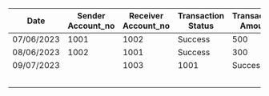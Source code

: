 |   Date	| Sender Account_no| Receiver Account_no	| Transaction Status| Transaction Amount|
|---	|---	|---	|---	|--- |
|  07/06/2023 	|   1001	|  1002 	| Success  	|  500  |
|   08/06/2023	|   1002	|   1001	|   Success	| 300|
|   	09/07/2023|   	|   1003	|  1001 	|Success |1500|
|   	|   	|   	|   	|
|   	|   	|   	|   	|
|   	|   	|   	|   	|
|   	|   	|   	|   	|
|   	|   	|   	|   	|
